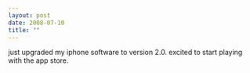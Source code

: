 ```yaml
---
layout: post
date: 2008-07-10
title: ""
---
```

just upgraded my iphone software to version 2.0. excited to start playing with the app store.